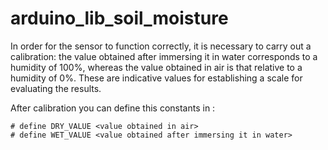 # arduino_lib_soil_moisture

In order for the sensor to function correctly, it is necessary to carry out a calibration: the value obtained after immersing it in water corresponds to a humidity of 100%, whereas the value obtained in air is that relative to a humidity of 0%. These are indicative values for establishing a scale for evaluating the results.  

After calibration you can define this constants in : 
```
# define DRY_VALUE <value obtained in air>
# define WET_VALUE <value obtained after immersing it in water>
```
